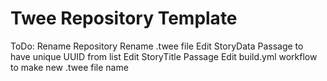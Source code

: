 # Twee Repository Template

ToDo:
Rename Repository
Rename .twee file
Edit StoryData Passage to have unique UUID from list
Edit StoryTitle Passage
Edit build.yml workflow to make new .twee file name
